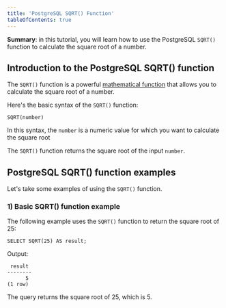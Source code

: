 ```yaml
---
title: 'PostgreSQL SQRT() Function'
tableOfContents: true
---
```


**Summary**: in this tutorial, you will learn how to use the PostgreSQL `SQRT()` function to calculate the square root of a number.



## Introduction to the PostgreSQL SQRT() function



The `SQRT()` function is a powerful [mathematical function](/docs/postgresql/postgresql-math-functions) that allows you to calculate the square root of a number.



Here's the basic syntax of the `SQRT()` function:



```
SQRT(number)
```



In this syntax, the `number` is a numeric value for which you want to calculate the square root



The `SQRT()` function returns the square root of the input `number`.



## PostgreSQL SQRT() function examples



Let's take some examples of using the `SQRT()` function.



### 1) Basic SQRT() function example



The following example uses the `SQRT()` function to return the square root of 25:



```
SELECT SQRT(25) AS result;
```



Output:



```
 result
--------
      5
(1 row)
```



The query returns the square root of 25, which is 5.



### 2) Using PostgreSQL SQRT() function to calculate distance



Suppose you have a table called `coordinates` that consists of columns `x` and `y` representing the coordinates of points in two-dimensional space:



```
-- Create coordinates table
CREATE TABLE coordinates (
    id SERIAL PRIMARY KEY,
    x NUMERIC,
    y NUMERIC
);

-- Insert sample data
INSERT INTO coordinates (x, y) VALUES
    (3, 4),
    (-2, 5),
    (0, 0),
    (8, -6),
    (-1.5, 2.5)
RETURNING *;
```



Output:



```
 id |  x   |  y
----+------+-----
  1 |    3 |   4
  2 |   -2 |   5
  3 |    0 |   0
  4 |    8 |  -6
  5 | -1.5 | 2.5
(5 rows)
```



The following query uses the `SQRT()` function to calculate the distance of each point from the origin (0,0):



```
SELECT SQRT(x * x + y * y) AS distance_from_origin
FROM coordinates;
```



Output:



```
 distance_from_origin
----------------------
    5.000000000000000
    5.385164807134504
    0.000000000000000
   10.000000000000000
    2.915475947422650
(5 rows)
```



## Summary



- Use the PostgreSQL `SQRT()` function to calculate the square root of a number.
- 
